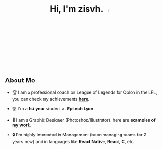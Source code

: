 <h1 align="center">Hi, I'm zisvh. <img src="https://raw.githubusercontent.com/MartinHeinz/MartinHeinz/master/wave.gif" width="5%"></h1>


##  About Me

- 🏆 I am a professional coach on League of Legends for Oplon in the LFL, you can check my achievements **[here](https://lol.fandom.com/wiki/Aries_(Gr%C3%A9goire_Biganzoli))**.

- 💻 I'm a **1st year** student at **Epitech Lyon**.

- 💎 I am a Graphic Designer (Photoshop/Illustrator), here are **[examples of my work](https://www.behance.net/arieslol)**.

- 🔒 I'm highly interested in Management (been managing teams for 2 years now) and in languages like **React Native**, **React**, **C**, etc..
